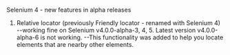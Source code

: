 Selenium 4 - new features in alpha releases

1) Relative locator (previously Friendly locator - renamed with Selenium 4)
   --working fine on Selenium v4.0.0-alpha-3, 4, 5. Latest version v4.0.0-alpha-6 is not working.
   --This functionality was added to help you locate elements that are nearby other elements.
